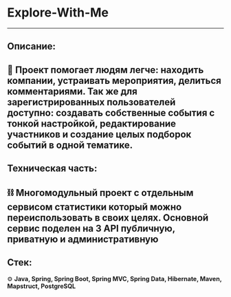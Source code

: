 # Explore-With-Me

---
##  Описание: 
💭
Проект помогает людям легче: находить компании, устраивать мероприятия,
делиться комментариями. Так же для зарегистрированных пользователей доступно:
создавать собственные события с тонкой настройкой, редактирование участников 
и создание целых подборок событий в одной тематике.
---
## Техническая часть:
⛓
Многомодульный проект с отдельным сервисом статистики который можно переиспользовать
в своих целях.
Основной сервис поделен на 3 API публичную, приватную и административную
---
## Стек:
⚙
**Java, Spring, Spring Boot, Spring MVC, Spring Data, Hibernate, Maven, Mapstruct,
PostgreSQL**


